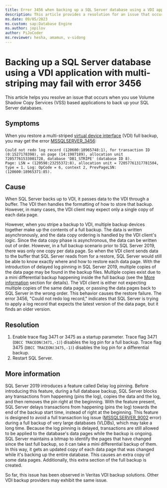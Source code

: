 ```yaml
---
title: Error 3456 when backing up a SQL Server database using a VDI application with multi-striping
description: This article provides a resolution for an issue that occurs when you back up a SQL Server database using VDI applications with multi-striping.
ms.date: 09/05/2023
ms.custom: sap:Database Engine
ms.author: jopilov
author: PiJoCoder
ms.reviewer: hesha, amamun, v-sidong
---
```

# Backing up a SQL Server database using a VDI application with multi-striping may fail with error 3456

This article helps you resolve an issue that occurs when you use Volume Shadow Copy Services (VSS) based applications to back up your SQL Server databases.

## Symptoms

When you restore a multi-striped [virtual device interface](/sql/relational-databases/backup-restore/vdi-reference/reference-virtual-device-interface) (VDI) full backup, you may get the error [MSSQLSERVER_3456](/sql/relational-databases/errors-events/mssqlserver-3456-database-engine-error):

```output
Could not redo log record (120600:18965748:1), for transaction ID (0:1527178398), on page (14:1987189), allocation unit 72057761533001728, database 'DB1_STRIPE' (database ID 8).
Page: LSN = (120598:23255372:8), allocation unit = 72057761317781504, type = 1. Log: OpCode = 6, context 2, PrevPageLSN: (120600:18965371:85).
```

## Cause

When SQL Server backs up to VDI, it passes data to the VDI through a buffer. The VDI then handles the formatting of how to store that backup. However, in many cases, the VDI client may expect only a single copy of each data page. 

However, when you stripe a backup to VDI, multiple backup devices together make up the contents of a full backup. The data is written asynchronously, and the data copy ordering is handled by the VDI client's logic. Since the data copy phase is asynchronous, the data can be written out of order. However, in a full backup scenario prior to SQL Server 2019, there was only one copy per data page. So when the VDI client sends data to the buffer that SQL Server reads from for a restore, SQL Server would still be able to know exactly where and how to restore each data page. With the introduction of delayed log pinning in SQL Server 2019, multiple copies of the data page may be found in the backup files. Multiple copies exist due to a mini differential backup happening inside the full backup (see the [More information](#more-information) section for details). The VDI client is either not expecting multiple copies of the same data page, or passing the data pages back to SQL Server in the wrong order. This behavior causes the restore failure. The error 3456, "Could not redo log record," indicates that SQL Server is trying to apply a log record that expects the latest version of the data page, but it finds an older version.

## Resolution

1. Enable trace flag 3471 or 3475 as a startup parameter. Trace flag 3471 (`DBCC TRACEON(3471,-1)`) disables the log pin for a full backup. Trace flag 3475 (`DBCC TRACEON(3475,-1)`) disables the log pin for a differential backup.
1. Restart SQL Server.

## More information

SQL Server 2019 introduces a feature called Delay log pinning. Before introducing this feature, during a full database backup, SQL Server blocks any transactions from happening (pins the log), copies the data and the log, and then removes the pin right at the beginning. With the feature present, SQL Server delays transactions from happening (pins the log) towards the end of the backup start time, instead of right at the beginning. This feature is designed to avoid a full transaction log issue ([MSSQLSERVER_9002](/sql/relational-databases/errors-events/mssqlserver-9002-database-engine-error) error) during a full backup of very large databases (VLDBs), which may take a long time. Because the log pinning is delayed, transactions are still allowed to be applied to the database's data pages while the backup is ongoing. SQL Server maintains a bitmap to identify the pages that have changed since the last full backup, so it can take a mini differential backup of them. In this way, it gets an updated copy of each data page that was changed while it's backing up the entire database. This causes an extra copy of some data pages. Additionally, this extra section of the full backup is created.

So far, this issue has been observed in Veritas VDI backup solutions. Other VDI backup providers may exhibit the same issue.
